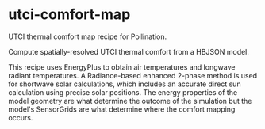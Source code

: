# utci-comfort-map

UTCI thermal comfort map recipe for Pollination.

Compute spatially-resolved UTCI thermal comfort from a HBJSON model.

This recipe uses EnergyPlus to obtain air temperatures and longwave radiant temperatures.
A Radiance-based enhanced 2-phase method is used for shortwave solar calculations,
which includes an accurate direct sun calculation using precise solar positions. The
energy properties of the model geometry are what determine the outcome of the
simulation but the model's SensorGrids are what determine where the comfort
mapping occurs.
